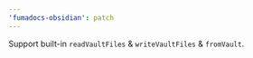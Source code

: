 ```yaml
---
'fumadocs-obsidian': patch
---
```


Support built-in `readVaultFiles` & `writeVaultFiles` & `fromVault`.
